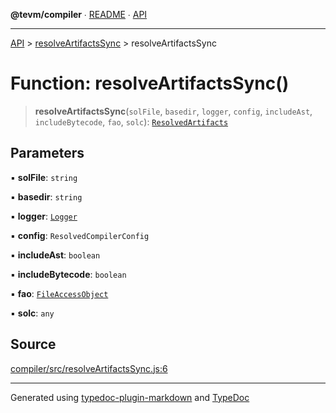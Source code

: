**@tevm/compiler** ∙ [README](../../README.md) ∙ [API](../../API.md)

***

[API](../../API.md) > [resolveArtifactsSync](../README.md) > resolveArtifactsSync

# Function: resolveArtifactsSync()

> **resolveArtifactsSync**(`solFile`, `basedir`, `logger`, `config`, `includeAst`, `includeBytecode`, `fao`, `solc`): [`ResolvedArtifacts`](../../types/type-aliases/ResolvedArtifacts.md)

## Parameters

▪ **solFile**: `string`

▪ **basedir**: `string`

▪ **logger**: [`Logger`](../../types/type-aliases/Logger.md)

▪ **config**: `ResolvedCompilerConfig`

▪ **includeAst**: `boolean`

▪ **includeBytecode**: `boolean`

▪ **fao**: [`FileAccessObject`](../../types/type-aliases/FileAccessObject.md)

▪ **solc**: `any`

## Source

[compiler/src/resolveArtifactsSync.js:6](https://github.com/evmts/tevm-monorepo/blob/main/bundler-packages/compiler/src/resolveArtifactsSync.js#L6)

***
Generated using [typedoc-plugin-markdown](https://www.npmjs.com/package/typedoc-plugin-markdown) and [TypeDoc](https://typedoc.org/)
